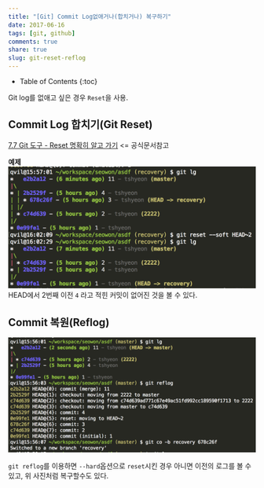 ```yaml
---
title: "[Git] Commit Log없애거나(합치거나) 복구하기"
date: 2017-06-16
tags: [git, github]
comments: true
share: true
slug: git-reset-reflog
---
```


- Table of Contents
  {:toc}

Git log를 없애고 싶은 경우 `Reset`을 사용.

## Commit Log 합치기(Git Reset)

[7.7 Git 도구 - Reset 명확히 알고 가기](https://git-scm.com/book/ko/v2/Git-도구-Reset-명확히-알고-가기) <= 공식문서참고

**예제**
![git-reset](/images/git-reset.png)
HEAD에서 2번째 이전 `4` 라고 적힌 커밋이 없어진 것을 볼 수 있다.

## Commit 복원(Reflog)

![git-reflog](/images/git-reflog.png)

`git reflog`를 이용하면 `--hard`옵션으로 `reset`시킨 경우 아니면 이전의 로그를 볼 수 있고, 위 사진처럼 복구할수도 있다.

